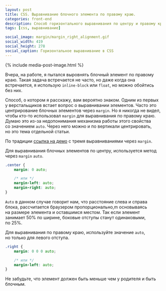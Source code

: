 ```yaml
---
layout: post
title: CSS. Выравнивание блочного элемента по правому краю.
categories: front-end
description: Способ горизонтального выравнивания по центру и правому краю для блочных элементов через CSS
tags: [css, выравнивание]

social_image: margin/margin_right_alignment.gif
social_width: 419
social_height: 278
social_caption: Горизонтальное выравнивание в CSS
---
```


{% include media-post-image.html %}

Вчера, на работе, я пытался выровнять блочный элемент по правому краю. Такая задача встречается не часто, но даже когда она встречается, я использую `inline-block` или `float`, но можно обойтись без них.

<!-- more -->

Способ, о котором я расскажу, вам вероятно знаком. Одним из первых у верстальщиков встает вопрос о выравнивании элементов. Часто это центрирование блочных элементов через `margin`. Но я никогда не видел, чтобы кто-то использовал `margin` для выравнивания по правому краю. Думаю это из-за недопонимания механизма работы этого свойства со значением `auto`. Через него можно и по вертикали центрировать, но это тема отдельной статьи.

По традиции [ссылка на демо](/demo/margin-right/) с тремя выравниваниями через `margin`.

Для выравнивания блочных элементов по центру, используется метод через `margin` `auto`.

~~~css
.center {
    margin: 0 auto;

    /* или */
    margin-left: auto;
    margin-right: auto;
}
~~~

`Auto` в данном случае говорит нам, что расстояние слева и справа блока, рассчитается браузером пропорционально,m основываясь на размере элемента и оставшимся местом. Так если элемент занимает 50% по ширине, боковые отступы станут одинаковыми, по 25%.

Для выравнивания по правому краю, используйте значение `auto`, но только для левого отступа.

~~~css
.right {
    margin: 0 0 0 auto;

    /* или */
    margin-left: auto;
}
~~~

Не забудьте, что элемент должен быть меньше чем у родителя и быть блочным.
